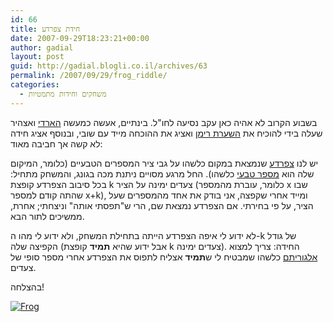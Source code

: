 ```yaml
---
id: 66
title: חידת צפרדע
date: 2007-09-29T18:23:21+00:00
author: gadial
layout: post
guid: http://gadial.blogli.co.il/archives/63
permalink: /2007/09/29/frog_riddle/
categories:
  - משחקים וחידות מתמטיות
---
```

בשבוע הקרוב לא אהיה כאן עקב נסיעה לחו"ל. בינתיים, אעשה כמעשה [הארדי](http://he.wikipedia.org/wiki/%D7%92%D7%95%D7%93%D7%A4%D7%A8%D7%99_%D7%94%D7%A8%D7%95%D7%9C%D7%93_%D7%94%D7%90%D7%A8%D7%93%D7%99) ואצהיר שעלה בידי להוכיח את [השערת רימן](http://he.wikipedia.org/wiki/%D7%94%D7%A9%D7%A2%D7%A8%D7%AA_%D7%A8%D7%99%D7%9E%D7%9F) ואציג את ההוכחה מייד עם שובי, ובנוסף אציג חידה לא קשה אך חביבה מאוד:

יש לנו [צפרדע](http://en.wikipedia.org/wiki/Frog_%28Chrono_Trigger%29#Frog) שנמצאת במקום כלשהו על גבי ציר המספרים הטבעיים (כלומר, המיקום שלה הוא [מספר טבעי](http://he.wikipedia.org/wiki/%D7%9E%D7%A1%D7%A4%D7%A8_%D7%98%D7%91%D7%A2%D7%99) כלשהו). החל מרגע מסויים ניתנת מכה בגונג, והמשחק מתחיל: בכל סיבוב הצפרדע קופצת k צעדים ימינה על הציר (כלומר, עוברת מהמספר x שבו שהתה קודם למספר x+k), ומייד אחרי שקפצה, אני בודק את אחד מהמספרים שעל הציר, על פי בחירתי. אם הצפרדע נמצאת שם, הרי ש"תפסתי אותה" וניצחתי; אחרת, ממשיכים לתור הבא.

לא ידוע לי איפה הצפרדע הייתה בתחילת המשחק, ולא ידוע לי מהו ה-k של גודל הקפיצה שלה (אבל ידוע שהיא **תמיד** קופצת k צעדים ימינה). החידה: צריך למצוא [אלגוריתם](http://he.wikipedia.org/wiki/%D7%90%D7%9C%D7%92%D7%95%D7%A8%D7%99%D7%AA%D7%9D) כלשהו שמבטיח לי ש**תמיד** אצליח לתפוס את הצפרדע אחרי מספר סופי של צעדים.

בהצלחה!

[![Frog](http://www.gadial.net/wp-content/uploads/2007/10/ct-frog2.jpg)](http://www.gadial.net/wp-content/uploads/2007/10/ct-frog2.jpg "Frog")